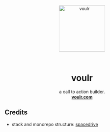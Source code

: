 <p align="center">
    <img width="150" height="150" style="margin: 30px" src="https://github.com/voulr/voulr/blob/main/packages/assets/svgs/voulr-white-logomark.svg" alt="voulr">
</p>

<h1 align="center">
    <b>voulr</b>
</h1>

<p align="center">
    a call to action builder.
    <br />
    <a align="center" href="https://voulr.com">
        <strong>voulr.com</strong>
    </a>
</p>

## Credits

- stack and monorepo structure: [spacedrive](https://github.com/spacedriveapp/spacedrive)
